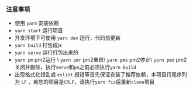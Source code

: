### 注意事项
- 使用 `yarn` 安装依赖
- `yarn start` 运行项目
- 开发环境下可使用 `yarn dev` 运行，代码热更新
- `yarn build` 打包成js
- `yarn serve` 运行打包出来的
- `yarn pm` pm2运行 \ `yarn pmr` pm2重启\ `yarn pms` pm2停止\ `yarn pmd` pm2 关闭并删除，执行`serve`和`pm`之前必须执行`yarn build`
- 出现格式化错乱或 `eslint` 报错等首先保证安装了推荐依赖，本项目行尾序列为 `LF` ，若您的项目是`CRLF`，请执行`yarn fix`后重新`clone`项目
